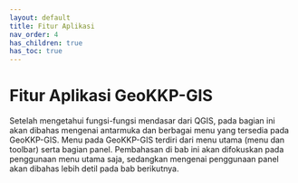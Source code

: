 ```yaml
---
layout: default
title: Fitur Aplikasi
nav_order: 4
has_children: true
has_toc: true
---
```


# Fitur Aplikasi GeoKKP-GIS

Setelah mengetahui fungsi-fungsi mendasar dari QGIS, pada bagian ini akan dibahas mengenai antarmuka dan berbagai menu yang tersedia pada GeoKKP-GIS. Menu pada GeoKKP-GIS terdiri dari menu utama (menu dan toolbar) serta bagian panel. Pembahasan di bab ini akan difokuskan pada penggunaan menu utama saja, sedangkan mengenai penggunaan panel akan dibahas lebih detil pada bab berikutnya.
